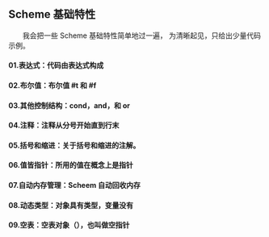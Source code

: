 ## Scheme 基础特性

&ensp;&ensp;&ensp;&ensp;我会把一些 Scheme 基础特性简单地过一遍， 为清晰起见，只给出少量代码示例。

#### 01.表达式：代码由表达式构成
#### 02.布尔值：布尔值 #t 和 #f
#### 03.其他控制结构：cond，and，和 or
#### 04.注释：注释从分号开始直到行末
#### 05.括号和缩进：关于括号和缩进的注解。
#### 06.值皆指针：所用的值在概念上是指针
#### 07.自动内存管理：Scheem 自动回收内存
#### 08.动态类型：对象具有类型，变量没有
#### 09.空表：空表对象（），也叫做空指针
